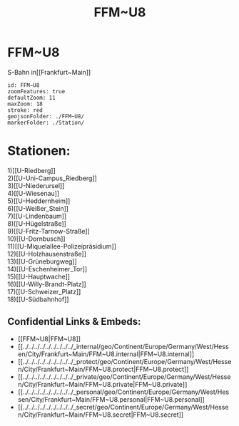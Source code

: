 ﻿---
location: [ 50.15299 , 8.661025 ] 
type: geo-Region
title: FFM~U8

license: CC BY-SA 4.0
source: https://datahub.io/core/country-codes
isDeleted: false
isReadOnly: false
draft: false
confidential: public

tags:
- geo/Country/Region
aliases:
- FFM~U8

Languages:
- de

cssclasses: geo-Region
publish: true
linkTitle: 
keywords: 
layout: 
publishDate: 
expiryDate: 
---

# FFM~U8

S-Bahn in[[Frankfurt~Main]]  


```leaflet
id: FFM~U8
zoomFeatures: true 
defaultZoom: 11 
maxZoom: 18
stroke: red
geojsonFolder: ./FFM~U8/
markerFolder: ./Station/
```

# Stationen:
1)[[U-Riedberg]]  
2)[[U-Uni-Campus_Riedberg]]  
3)[[U-Niederursel]]  
4)[[U-Wiesenau]]  
5)[[U-Heddernheim]]  
6)[[U-Weißer_Stein]]  
7)[[U-Lindenbaum]]  
8)[[U-Hügelstraße]]  
9)[[U-Fritz-Tarnow-Straße]]  
10)[[U-Dornbusch]]  
11)[[U-Miquelallee-Polizeipräsidium]]  
12)[[U-Holzhausenstraße]]  
13)[[U-Grüneburgweg]]  
14)[[U-Eschenheimer_Tor]]  
15)[[U-Hauptwache]]  
16)[[U-Willy-Brandt-Platz]]  
17)[[U-Schweizer_Platz]]  
18)[[U-Südbahnhof]]  



## Confidential Links & Embeds: 
- [[FFM~U8|FFM~U8]] 
- [[../../../../../../../../../_internal/geo/Continent/Europe/Germany/West/Hessen/City/Frankfurt~Main/FFM~U8.internal|FFM~U8.internal]] 
- [[../../../../../../../../../_protect/geo/Continent/Europe/Germany/West/Hessen/City/Frankfurt~Main/FFM~U8.protect|FFM~U8.protect]] 
- [[../../../../../../../../../_private/geo/Continent/Europe/Germany/West/Hessen/City/Frankfurt~Main/FFM~U8.private|FFM~U8.private]] 
- [[../../../../../../../../../_personal/geo/Continent/Europe/Germany/West/Hessen/City/Frankfurt~Main/FFM~U8.personal|FFM~U8.personal]] 
- [[../../../../../../../../../_secret/geo/Continent/Europe/Germany/West/Hessen/City/Frankfurt~Main/FFM~U8.secret|FFM~U8.secret]] 
